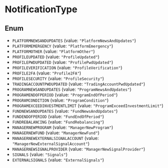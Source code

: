 # NotificationType

## Enum

* `PLATFORMNEWSANDUPDATES` (value: `"PlatformNewsAndUpdates"`)
* `PLATFORMEMERGENCY` (value: `"PlatformEmergency"`)
* `PLATFORMOTHER` (value: `"PlatformOther"`)
* `PROFILEUPDATED` (value: `"ProfileUpdated"`)
* `PROFILEPWDUPDATED` (value: `"ProfilePwdUpdated"`)
* `PROFILEVERIFICATION` (value: `"ProfileVerification"`)
* `PROFILE2FA` (value: `"Profile2FA"`)
* `PROFILESECURITY` (value: `"ProfileSecurity"`)
* `TRADINGACCOUNTPWDUPDATED` (value: `"TradingAccountPwdUpdated"`)
* `PROGRAMNEWSANDUPDATES` (value: `"ProgramNewsAndUpdates"`)
* `PROGRAMENDOFPERIOD` (value: `"ProgramEndOfPeriod"`)
* `PROGRAMCONDITION` (value: `"ProgramCondition"`)
* `PROGRAMEXCEEDINVESTMENTLIMIT` (value: `"ProgramExceedInvestmentLimit"`)
* `FUNDNEWSANDUPDATES` (value: `"FundNewsAndUpdates"`)
* `FUNDENDOFPERIOD` (value: `"FundEndOfPeriod"`)
* `FUNDREBALANCING` (value: `"FundRebalancing"`)
* `MANAGERNEWPROGRAM` (value: `"ManagerNewProgram"`)
* `MANAGERNEWFUND` (value: `"ManagerNewFund"`)
* `MANAGERNEWEXTERNALSIGNALACCOUNT` (value: `"ManagerNewExternalSignalAccount"`)
* `MANAGERNEWSIGNALPROVIDER` (value: `"ManagerNewSignalProvider"`)
* `SIGNALS` (value: `"Signals"`)
* `EXTERNALSIGNALS` (value: `"ExternalSignals"`)
